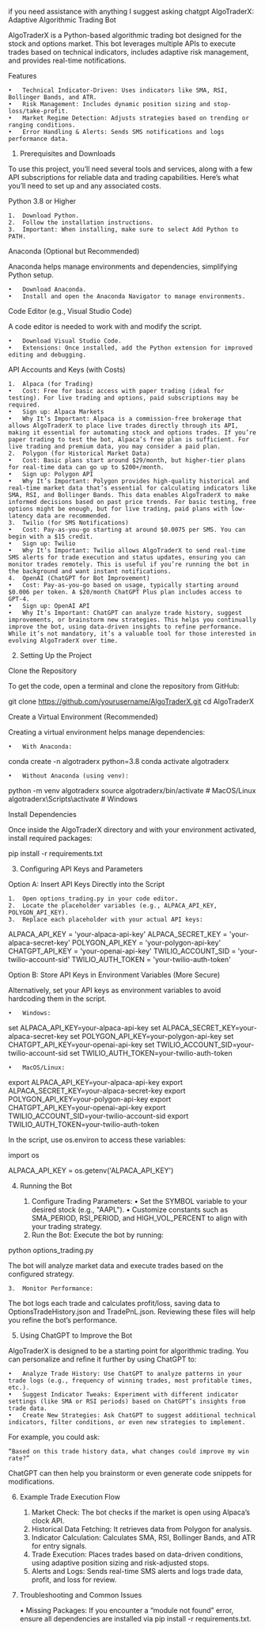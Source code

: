 if you need assistance with anything I suggest asking chatgpt
AlgoTraderX: Adaptive Algorithmic Trading Bot

AlgoTraderX is a Python-based algorithmic trading bot designed for the stock and options market. This bot leverages multiple APIs to execute trades based on technical indicators, includes adaptive risk management, and provides real-time notifications.

Features

	•	Technical Indicator-Driven: Uses indicators like SMA, RSI, Bollinger Bands, and ATR.
	•	Risk Management: Includes dynamic position sizing and stop-loss/take-profit.
	•	Market Regime Detection: Adjusts strategies based on trending or ranging conditions.
	•	Error Handling & Alerts: Sends SMS notifications and logs performance data.

1. Prerequisites and Downloads

To use this project, you’ll need several tools and services, along with a few API subscriptions for reliable data and trading capabilities. Here’s what you’ll need to set up and any associated costs.

Python 3.8 or Higher

	1.	Download Python.
	2.	Follow the installation instructions.
	3.	Important: When installing, make sure to select Add Python to PATH.

Anaconda (Optional but Recommended)

Anaconda helps manage environments and dependencies, simplifying Python setup.

	•	Download Anaconda.
	•	Install and open the Anaconda Navigator to manage environments.

Code Editor (e.g., Visual Studio Code)

A code editor is needed to work with and modify the script.

	•	Download Visual Studio Code.
	•	Extensions: Once installed, add the Python extension for improved editing and debugging.

API Accounts and Keys (with Costs)

	1.	Alpaca (for Trading)
	•	Cost: Free for basic access with paper trading (ideal for testing). For live trading and options, paid subscriptions may be required.
	•	Sign up: Alpaca Markets
	•	Why It’s Important: Alpaca is a commission-free brokerage that allows AlgoTraderX to place live trades directly through its API, making it essential for automating stock and options trades. If you’re paper trading to test the bot, Alpaca’s free plan is sufficient. For live trading and premium data, you may consider a paid plan.
	2.	Polygon (for Historical Market Data)
	•	Cost: Basic plans start around $29/month, but higher-tier plans for real-time data can go up to $200+/month.
	•	Sign up: Polygon API
	•	Why It’s Important: Polygon provides high-quality historical and real-time market data that’s essential for calculating indicators like SMA, RSI, and Bollinger Bands. This data enables AlgoTraderX to make informed decisions based on past price trends. For basic testing, free options might be enough, but for live trading, paid plans with low-latency data are recommended.
	3.	Twilio (for SMS Notifications)
	•	Cost: Pay-as-you-go starting at around $0.0075 per SMS. You can begin with a $15 credit.
	•	Sign up: Twilio
	•	Why It’s Important: Twilio allows AlgoTraderX to send real-time SMS alerts for trade execution and status updates, ensuring you can monitor trades remotely. This is useful if you’re running the bot in the background and want instant notifications.
	4.	OpenAI (ChatGPT for Bot Improvement)
	•	Cost: Pay-as-you-go based on usage, typically starting around $0.006 per token. A $20/month ChatGPT Plus plan includes access to GPT-4.
	•	Sign up: OpenAI API
	•	Why It’s Important: ChatGPT can analyze trade history, suggest improvements, or brainstorm new strategies. This helps you continually improve the bot, using data-driven insights to refine performance. While it’s not mandatory, it’s a valuable tool for those interested in evolving AlgoTraderX over time.

2. Setting Up the Project

Clone the Repository

To get the code, open a terminal and clone the repository from GitHub:

git clone https://github.com/yourusername/AlgoTraderX.git
cd AlgoTraderX

Create a Virtual Environment (Recommended)

Creating a virtual environment helps manage dependencies:

	•	With Anaconda:

conda create -n algotraderx python=3.8
conda activate algotraderx


	•	Without Anaconda (using venv):

python -m venv algotraderx
source algotraderx/bin/activate  # MacOS/Linux
algotraderx\Scripts\activate     # Windows



Install Dependencies

Once inside the AlgoTraderX directory and with your environment activated, install required packages:

pip install -r requirements.txt

3. Configuring API Keys and Parameters

Option A: Insert API Keys Directly into the Script

	1.	Open options_trading.py in your code editor.
	2.	Locate the placeholder variables (e.g., ALPACA_API_KEY, POLYGON_API_KEY).
	3.	Replace each placeholder with your actual API keys:

ALPACA_API_KEY = 'your-alpaca-api-key'
ALPACA_SECRET_KEY = 'your-alpaca-secret-key'
POLYGON_API_KEY = 'your-polygon-api-key'
CHATGPT_API_KEY = 'your-openai-api-key'
TWILIO_ACCOUNT_SID = 'your-twilio-account-sid'
TWILIO_AUTH_TOKEN = 'your-twilio-auth-token'



Option B: Store API Keys in Environment Variables (More Secure)

Alternatively, set your API keys as environment variables to avoid hardcoding them in the script.

	•	Windows:

set ALPACA_API_KEY=your-alpaca-api-key
set ALPACA_SECRET_KEY=your-alpaca-secret-key
set POLYGON_API_KEY=your-polygon-api-key
set CHATGPT_API_KEY=your-openai-api-key
set TWILIO_ACCOUNT_SID=your-twilio-account-sid
set TWILIO_AUTH_TOKEN=your-twilio-auth-token


	•	MacOS/Linux:

export ALPACA_API_KEY=your-alpaca-api-key
export ALPACA_SECRET_KEY=your-alpaca-secret-key
export POLYGON_API_KEY=your-polygon-api-key
export CHATGPT_API_KEY=your-openai-api-key
export TWILIO_ACCOUNT_SID=your-twilio-account-sid
export TWILIO_AUTH_TOKEN=your-twilio-auth-token



In the script, use os.environ to access these variables:

import os

ALPACA_API_KEY = os.getenv('ALPACA_API_KEY')

4. Running the Bot

	1.	Configure Trading Parameters:
	•	Set the SYMBOL variable to your desired stock (e.g., "AAPL").
	•	Customize constants such as SMA_PERIOD, RSI_PERIOD, and HIGH_VOL_PERCENT to align with your trading strategy.
	2.	Run the Bot:
Execute the bot by running:

python options_trading.py

The bot will analyze market data and execute trades based on the configured strategy.

	3.	Monitor Performance:
The bot logs each trade and calculates profit/loss, saving data to OptionsTradeHistory.json and TradePnL.json. Reviewing these files will help you refine the bot’s performance.

5. Using ChatGPT to Improve the Bot

AlgoTraderX is designed to be a starting point for algorithmic trading. You can personalize and refine it further by using ChatGPT to:

	•	Analyze Trade History: Use ChatGPT to analyze patterns in your trade logs (e.g., frequency of winning trades, most profitable times, etc.).
	•	Suggest Indicator Tweaks: Experiment with different indicator settings (like SMA or RSI periods) based on ChatGPT’s insights from trade data.
	•	Create New Strategies: Ask ChatGPT to suggest additional technical indicators, filter conditions, or even new strategies to implement.

For example, you could ask:

	“Based on this trade history data, what changes could improve my win rate?”

ChatGPT can then help you brainstorm or even generate code snippets for modifications.

6. Example Trade Execution Flow

	1.	Market Check: The bot checks if the market is open using Alpaca’s clock API.
	2.	Historical Data Fetching: It retrieves data from Polygon for analysis.
	3.	Indicator Calculation: Calculates SMA, RSI, Bollinger Bands, and ATR for entry signals.
	4.	Trade Execution: Places trades based on data-driven conditions, using adaptive position sizing and risk-adjusted stops.
	5.	Alerts and Logs: Sends real-time SMS alerts and logs trade data, profit, and loss for review.

7. Troubleshooting and Common Issues

	•	Missing Packages: If you encounter a “module not found” error, ensure all dependencies are installed via pip install -r requirements.txt.